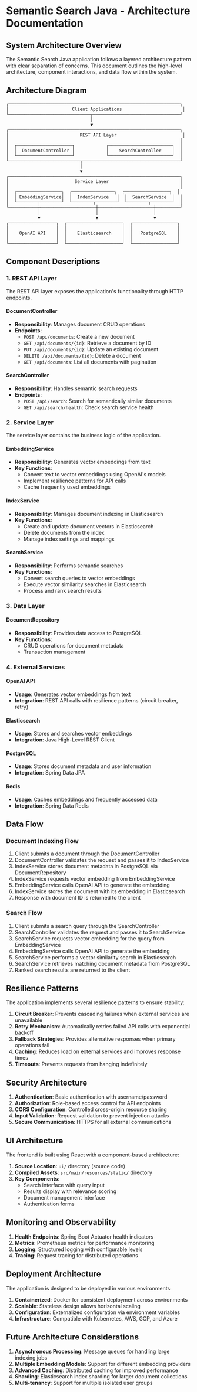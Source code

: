 # Semantic Search Java - Architecture Documentation

## System Architecture Overview

The Semantic Search Java application follows a layered architecture pattern with clear separation of concerns. This document outlines the high-level architecture, component interactions, and data flow within the system.

## Architecture Diagram

```
┌─────────────────────────────────────────────────────────────────┐
│                        Client Applications                       │
└───────────────────────────────┬─────────────────────────────────┘
                                │
                                ▼
┌─────────────────────────────────────────────────────────────────┐
│                           REST API Layer                         │
│                                                                 │
│  ┌─────────────────────┐            ┌────────────────────────┐  │
│  │  DocumentController │            │    SearchController    │  │
│  └─────────────────────┘            └────────────────────────┘  │
└───────────────────────────┬─────────────────────────────────────┘
                            │
                            ▼
┌─────────────────────────────────────────────────────────────────┐
│                         Service Layer                           │
│                                                                 │
│  ┌─────────────────┐  ┌────────────────┐  ┌─────────────────┐  │
│  │ EmbeddingService│  │  IndexService   │  │  SearchService  │  │
│  └────────┬────────┘  └────────┬────────┘  └────────┬────────┘  │
└───────────┼─────────────────────┼─────────────────────┼─────────┘
            │                     │                     │
            ▼                     ▼                     ▼
┌──────────────────┐  ┌─────────────────────┐  ┌─────────────────┐
│                  │  │                     │  │                 │
│    OpenAI API    │  │    Elasticsearch    │  │   PostgreSQL    │
│                  │  │                     │  │                 │
└──────────────────┘  └─────────────────────┘  └─────────────────┘
```

## Component Descriptions

### 1. REST API Layer

The REST API layer exposes the application's functionality through HTTP endpoints.

#### DocumentController
- **Responsibility**: Manages document CRUD operations
- **Endpoints**:
  - `POST /api/documents`: Create a new document
  - `GET /api/documents/{id}`: Retrieve a document by ID
  - `PUT /api/documents/{id}`: Update an existing document
  - `DELETE /api/documents/{id}`: Delete a document
  - `GET /api/documents`: List all documents with pagination

#### SearchController
- **Responsibility**: Handles semantic search requests
- **Endpoints**:
  - `POST /api/search`: Search for semantically similar documents
  - `GET /api/search/health`: Check search service health

### 2. Service Layer

The service layer contains the business logic of the application.

#### EmbeddingService
- **Responsibility**: Generates vector embeddings from text
- **Key Functions**:
  - Convert text to vector embeddings using OpenAI's models
  - Implement resilience patterns for API calls
  - Cache frequently used embeddings

#### IndexService
- **Responsibility**: Manages document indexing in Elasticsearch
- **Key Functions**:
  - Create and update document vectors in Elasticsearch
  - Delete documents from the index
  - Manage index settings and mappings

#### SearchService
- **Responsibility**: Performs semantic searches
- **Key Functions**:
  - Convert search queries to vector embeddings
  - Execute vector similarity searches in Elasticsearch
  - Process and rank search results

### 3. Data Layer

#### DocumentRepository
- **Responsibility**: Provides data access to PostgreSQL
- **Key Functions**:
  - CRUD operations for document metadata
  - Transaction management

### 4. External Services

#### OpenAI API
- **Usage**: Generates vector embeddings from text
- **Integration**: REST API calls with resilience patterns (circuit breaker, retry)

#### Elasticsearch
- **Usage**: Stores and searches vector embeddings
- **Integration**: Java High-Level REST Client

#### PostgreSQL
- **Usage**: Stores document metadata and user information
- **Integration**: Spring Data JPA

#### Redis
- **Usage**: Caches embeddings and frequently accessed data
- **Integration**: Spring Data Redis

## Data Flow

### Document Indexing Flow

1. Client submits a document through the DocumentController
2. DocumentController validates the request and passes it to IndexService
3. IndexService stores document metadata in PostgreSQL via DocumentRepository
4. IndexService requests vector embedding from EmbeddingService
5. EmbeddingService calls OpenAI API to generate the embedding
6. IndexService stores the document with its embedding in Elasticsearch
7. Response with document ID is returned to the client

### Search Flow

1. Client submits a search query through the SearchController
2. SearchController validates the request and passes it to SearchService
3. SearchService requests vector embedding for the query from EmbeddingService
4. EmbeddingService calls OpenAI API to generate the embedding
5. SearchService performs a vector similarity search in Elasticsearch
6. SearchService retrieves matching document metadata from PostgreSQL
7. Ranked search results are returned to the client

## Resilience Patterns

The application implements several resilience patterns to ensure stability:

1. **Circuit Breaker**: Prevents cascading failures when external services are unavailable
2. **Retry Mechanism**: Automatically retries failed API calls with exponential backoff
3. **Fallback Strategies**: Provides alternative responses when primary operations fail
4. **Caching**: Reduces load on external services and improves response times
5. **Timeouts**: Prevents requests from hanging indefinitely

## Security Architecture

1. **Authentication**: Basic authentication with username/password
2. **Authorization**: Role-based access control for API endpoints
3. **CORS Configuration**: Controlled cross-origin resource sharing
4. **Input Validation**: Request validation to prevent injection attacks
5. **Secure Communication**: HTTPS for all external communications

## UI Architecture

The frontend is built using React with a component-based architecture:

1. **Source Location**: `ui/` directory (source code)
2. **Compiled Assets**: `src/main/resources/static/` directory
3. **Key Components**:
   - Search interface with query input
   - Results display with relevance scoring
   - Document management interface
   - Authentication forms

## Monitoring and Observability

1. **Health Endpoints**: Spring Boot Actuator health indicators
2. **Metrics**: Prometheus metrics for performance monitoring
3. **Logging**: Structured logging with configurable levels
4. **Tracing**: Request tracing for distributed operations

## Deployment Architecture

The application is designed to be deployed in various environments:

1. **Containerized**: Docker for consistent deployment across environments
2. **Scalable**: Stateless design allows horizontal scaling
3. **Configuration**: Externalized configuration via environment variables
4. **Infrastructure**: Compatible with Kubernetes, AWS, GCP, and Azure

## Future Architecture Considerations

1. **Asynchronous Processing**: Message queues for handling large indexing jobs
2. **Multiple Embedding Models**: Support for different embedding providers
3. **Advanced Caching**: Distributed caching for improved performance
4. **Sharding**: Elasticsearch index sharding for larger document collections
5. **Multi-tenancy**: Support for multiple isolated user groups
